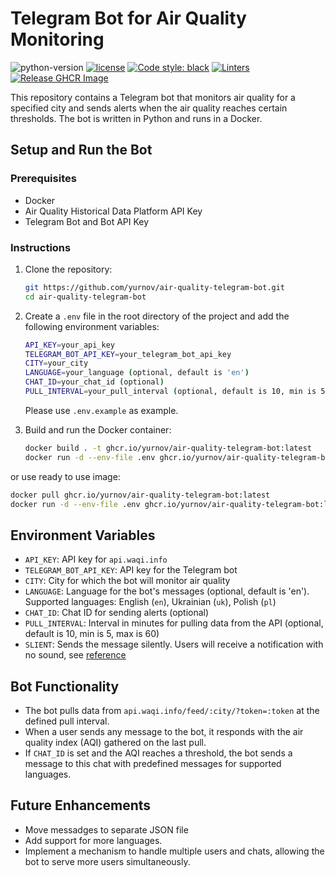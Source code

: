 # Telegram Bot for Air Quality Monitoring
![python-version](https://img.shields.io/badge/python-3.12-blue.svg)
[![license](https://img.shields.io/badge/License-MIT-blue.svg)](LICENSE)
[![Code style: black](https://img.shields.io/badge/code%20style-black-000000.svg)](https://github.com/psf/black)
[![Linters](https://github.com/yurnov/air-quality-telegram-bot/actions/workflows/linets.yml/badge.svg)](https://github.com/yurnov/air-quality-telegram-bot/actions/workflows/linets.yml)
[![Release GHCR Image](https://github.com/yurnov/air-quality-telegram-bot/actions/workflows/build_and_push_image.yml/badge.svg)](https://github.com/yurnov/air-quality-telegram-bot/actions/workflows/build_and_push_image.yml)

This repository contains a Telegram bot that monitors air quality for a specified city and sends alerts when the air quality reaches certain thresholds. The bot is written in Python and runs in a Docker.

## Setup and Run the Bot

### Prerequisites

- Docker
- Air Quality Historical Data Platform API Key
- Telegram Bot and Bot API Key

### Instructions

1. Clone the repository:

   ```sh
   git https://github.com/yurnov/air-quality-telegram-bot.git
   cd air-quality-telegram-bot
   ```

2. Create a `.env` file in the root directory of the project and add the following environment variables:

   ```sh
   API_KEY=your_api_key
   TELEGRAM_BOT_API_KEY=your_telegram_bot_api_key
   CITY=your_city
   LANGUAGE=your_language (optional, default is 'en')
   CHAT_ID=your_chat_id (optional)
   PULL_INTERVAL=your_pull_interval (optional, default is 10, min is 5, max is 60)
   ```

   Please use `.env.example` as example.

3. Build and run the Docker container:

   ```sh
   docker build . -t ghcr.io/yurnov/air-quality-telegram-bot:latest
   docker run -d --env-file .env ghcr.io/yurnov/air-quality-telegram-bot:latest
   ```

or use ready to use image:

   ```sh
   docker pull ghcr.io/yurnov/air-quality-telegram-bot:latest
   docker run -d --env-file .env ghcr.io/yurnov/air-quality-telegram-bot:latest
   ```

## Environment Variables

- `API_KEY`: API key for `api.waqi.info`
- `TELEGRAM_BOT_API_KEY`: API key for the Telegram bot
- `CITY`: City for which the bot will monitor air quality
- `LANGUAGE`: Language for the bot's messages (optional, default is 'en'). Supported languages: English (`en`), Ukrainian (`uk`), Polish (`pl`)
- `CHAT_ID`: Chat ID for sending alerts (optional)
- `PULL_INTERVAL`: Interval in minutes for pulling data from the API (optional, default is 10, min is 5, max is 60)
- `SLIENT`: Sends the message silently. Users will receive a notification with no sound, see [reference](https://telegram.org/blog/channels-2-0#silent-messages)

## Bot Functionality

- The bot pulls data from `api.waqi.info/feed/:city/?token=:token` at the defined pull interval.
- When a user sends any message to the bot, it responds with the air quality index (AQI) gathered on the last pull.
- If `CHAT_ID` is set and the AQI reaches a threshold, the bot sends a message to this chat with predefined messages for supported languages.

## Future Enhancements

- Move messadges to separate JSON file
- Add support for more languages.
- Implement a mechanism to handle multiple users and chats, allowing the bot to serve more users simultaneously.
